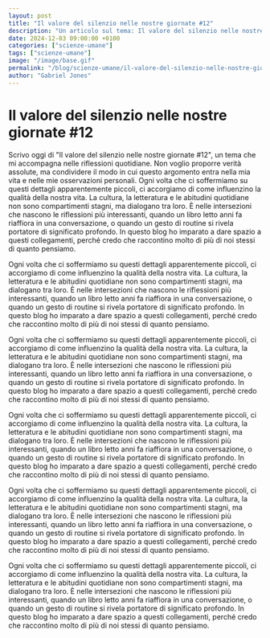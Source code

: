 ```yaml
---
layout: post
title: "Il valore del silenzio nelle nostre giornate #12"
description: "Un articolo sul tema: Il valore del silenzio nelle nostre giornate #12, scritto da Gabriel Jones."
date: 2024-12-03 09:00:00 +0100
categories: ["scienze-umane"]
tags: ["scienze-umane"]
image: "/image/base.gif"
permalink: "/blog/scienze-umane/il-valore-del-silenzio-nelle-nostre-giornate-12/"
author: "Gabriel Jones"
---
```


# Il valore del silenzio nelle nostre giornate #12

Scrivo oggi di "Il valore del silenzio nelle nostre giornate #12", un tema che mi accompagna nelle riflessioni quotidiane. Non voglio proporre verità assolute, ma condividere il modo in cui questo argomento entra nella mia vita e nelle mie osservazioni personali. Ogni volta che ci soffermiamo su questi dettagli apparentemente piccoli, ci accorgiamo di come influenzino la qualità della nostra vita. La cultura, la letteratura e le abitudini quotidiane non sono compartimenti stagni, ma dialogano tra loro. È nelle intersezioni che nascono le riflessioni più interessanti, quando un libro letto anni fa riaffiora in una conversazione, o quando un gesto di routine si rivela portatore di significato profondo. In questo blog ho imparato a dare spazio a questi collegamenti, perché credo che raccontino molto di più di noi stessi di quanto pensiamo. 

Ogni volta che ci soffermiamo su questi dettagli apparentemente piccoli, ci accorgiamo di come influenzino la qualità della nostra vita. La cultura, la letteratura e le abitudini quotidiane non sono compartimenti stagni, ma dialogano tra loro. È nelle intersezioni che nascono le riflessioni più interessanti, quando un libro letto anni fa riaffiora in una conversazione, o quando un gesto di routine si rivela portatore di significato profondo. In questo blog ho imparato a dare spazio a questi collegamenti, perché credo che raccontino molto di più di noi stessi di quanto pensiamo. 

Ogni volta che ci soffermiamo su questi dettagli apparentemente piccoli, ci accorgiamo di come influenzino la qualità della nostra vita. La cultura, la letteratura e le abitudini quotidiane non sono compartimenti stagni, ma dialogano tra loro. È nelle intersezioni che nascono le riflessioni più interessanti, quando un libro letto anni fa riaffiora in una conversazione, o quando un gesto di routine si rivela portatore di significato profondo. In questo blog ho imparato a dare spazio a questi collegamenti, perché credo che raccontino molto di più di noi stessi di quanto pensiamo. 

Ogni volta che ci soffermiamo su questi dettagli apparentemente piccoli, ci accorgiamo di come influenzino la qualità della nostra vita. La cultura, la letteratura e le abitudini quotidiane non sono compartimenti stagni, ma dialogano tra loro. È nelle intersezioni che nascono le riflessioni più interessanti, quando un libro letto anni fa riaffiora in una conversazione, o quando un gesto di routine si rivela portatore di significato profondo. In questo blog ho imparato a dare spazio a questi collegamenti, perché credo che raccontino molto di più di noi stessi di quanto pensiamo. 

Ogni volta che ci soffermiamo su questi dettagli apparentemente piccoli, ci accorgiamo di come influenzino la qualità della nostra vita. La cultura, la letteratura e le abitudini quotidiane non sono compartimenti stagni, ma dialogano tra loro. È nelle intersezioni che nascono le riflessioni più interessanti, quando un libro letto anni fa riaffiora in una conversazione, o quando un gesto di routine si rivela portatore di significato profondo. In questo blog ho imparato a dare spazio a questi collegamenti, perché credo che raccontino molto di più di noi stessi di quanto pensiamo. 

Ogni volta che ci soffermiamo su questi dettagli apparentemente piccoli, ci accorgiamo di come influenzino la qualità della nostra vita. La cultura, la letteratura e le abitudini quotidiane non sono compartimenti stagni, ma dialogano tra loro. È nelle intersezioni che nascono le riflessioni più interessanti, quando un libro letto anni fa riaffiora in una conversazione, o quando un gesto di routine si rivela portatore di significato profondo. In questo blog ho imparato a dare spazio a questi collegamenti, perché credo che raccontino molto di più di noi stessi di quanto pensiamo. 
